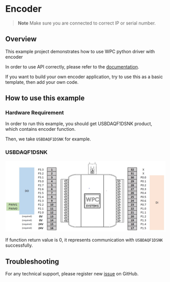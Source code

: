 # Encoder
> **Note**
> Make sure you are connected to correct IP or serial number.

## Overview

This example project demonstrates how to use WPC python driver with encoder

In order to use API correctly, please refer to the [documentation](https://wpc-systems-ltd.github.io/WPC_Python_driver_release/).

If you want to build your own encoder application, try to use this as a basic template, then add your own code.

## How to use this example

### Hardware Requirement

In order to run this example, you should get USBDAQF1DSNK product, which contains encoder function.

Then, we take `USBDAQF1DSNK` for example.

### USBDAQF1DSNK

<img src="https://github.com/WPC-Systems-Ltd/WPC_Python_driver_release/blob/main/Reference/Pinouts/pinout-USBDAQF1DSNK.JPG" alt="drawing" width="600"/>

If function return value is 0, it represents communication with `USBDAQF1DSNK` successfully.

## Troubleshooting

For any technical support, please register new [issue](https://github.com/WPC-Systems-Ltd/WPC_Python_driver_release/issues) on GitHub.